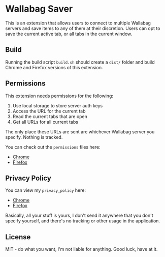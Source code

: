 # Wallabag Saver

This is an extension that allows users to connect to multiple Wallabag servers and save items to any of them at their discretion. Users can opt to save the current active tab, or all tabs in the current window.

## Build

Running the build script `build.sh` should create a `dist/` folder and build Chrome and Firefox versions of this extension.

## Permissions

This extension needs permissions for the following:
1. Use local storage to store server auth keys
2. Access the URL for the current tab
3. Read the current tabs that are open
4. Get all URLs for all current tabs

The only place these URLs are sent are whichever Wallabag server you specify. Nothing is tracked.

You can check out the `permissions` files here:
* [Chrome](./permissions_chrome.json)
* [Firefox](./permissions_firefox.json)

## Privacy Policy

You can view my `privacy_policy` here:

* [Chrome](./privacy_policy_chrome.html)
* [Firefox](./privacy_policy_firefox.html)

Basically, all your stuff is yours, I don't send it anywhere that you don't specify yourself, and there's no tracking or other usage in the application.

## License

MIT - do what you want, I'm not liable for anything. Good luck, have at it.
